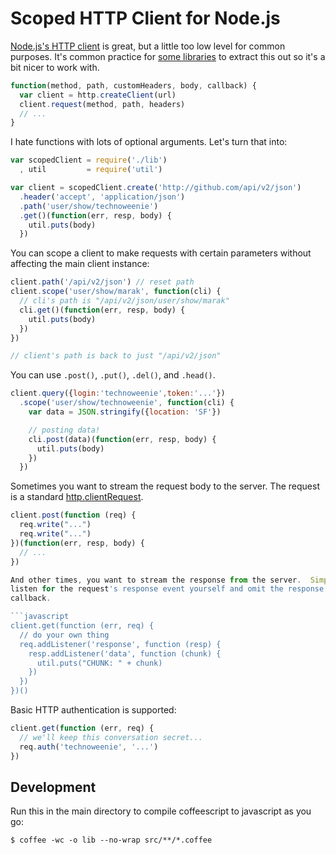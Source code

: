 # Scoped HTTP Client for Node.js

[Node.js's HTTP client][client] is great, but a little too low level for 
common purposes.  It's common practice for [some libraries][example] to
extract this out so it's a bit nicer to work with.

[client]:  http://nodejs.org/api.html#http-client-177
[example]: http://github.com/technoweenie/nori/blob/2b4b367350e5d2aed982e8af869401ab5612378c/lib/index.js#L72-76

```javascript
function(method, path, customHeaders, body, callback) {
  var client = http.createClient(url)
  client.request(method, path, headers)
  // ...
}
```

I hate functions with lots of optional arguments.  Let's turn that into:

```javascript
var scopedClient = require('./lib')
  , util         = require('util')

var client = scopedClient.create('http://github.com/api/v2/json')
  .header('accept', 'application/json')
  .path('user/show/technoweenie')
  .get()(function(err, resp, body) {
    util.puts(body)
  })
```

You can scope a client to make requests with certain parameters without
affecting the main client instance:

```javascript
client.path('/api/v2/json') // reset path
client.scope('user/show/marak', function(cli) {
  // cli's path is "/api/v2/json/user/show/marak"
  cli.get()(function(err, resp, body) {
    util.puts(body)
  })
})

// client's path is back to just "/api/v2/json"
```

You can use `.post()`, `.put()`, `.del()`, and `.head()`.

```javascript
client.query({login:'technoweenie',token:'...'})
  .scope('user/show/technoweenie', function(cli) {
    var data = JSON.stringify({location: 'SF'})

    // posting data!
    cli.post(data)(function(err, resp, body) {
      util.puts(body)
    })
  })
```

Sometimes you want to stream the request body to the server.  The request 
is a standard [http.clientRequest][request].

```javascript
client.post(function (req) {
  req.write("...")
  req.write("...")
})(function(err, resp, body) {
  // ...
})

And other times, you want to stream the response from the server.  Simply 
listen for the request's response event yourself and omit the response 
callback.

```javascript
client.get(function (err, req) {
  // do your own thing
  req.addListener('response', function (resp) {
    resp.addListener('data', function (chunk) {
      util.puts("CHUNK: " + chunk)
    })
  })
})()
```

[request]: http://nodejs.org/api.html#http-clientrequest-182

Basic HTTP authentication is supported:

```javascript
client.get(function (err, req) {
  // we'll keep this conversation secret...
  req.auth('technoweenie', '...')
})
```

## Development

Run this in the main directory to compile coffeescript to javascript as you go:

    $ coffee -wc -o lib --no-wrap src/**/*.coffee

